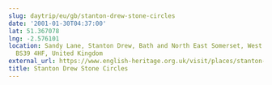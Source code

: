 ```yaml
---
slug: daytrip/eu/gb/stanton-drew-stone-circles
date: '2001-01-30T04:37:00'
lat: 51.367078
lng: -2.576101
location: Sandy Lane, Stanton Drew, Bath and North East Somerset, West of
  BS39 4HF, United Kingdom
external_url: https://www.english-heritage.org.uk/visit/places/stanton-drew-circles-and-cove/
title: Stanton Drew Stone Circles
---
```



